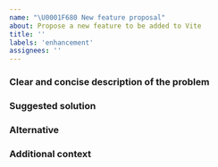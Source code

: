 ```yaml
---
name: "\U0001F680 New feature proposal"
about: Propose a new feature to be added to Vite
title: ''
labels: 'enhancement'
assignees: ''
---
```


### Clear and concise description of the problem

<!--
  As a developer using Vite I want [goal / wish] so that [benefit].

  If you intend to submit a PR for this issue, tell us in the description. Thanks!
-->

### Suggested solution

<!-- In module [xy] we could provide following implementation... -->

### Alternative

<!-- Clear and concise description of any alternative solutions or features you've considered. -->

### Additional context

<!-- Any other context or screenshots about the feature request here. -->